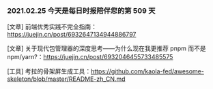 ### 2021.02.25 今天是每日时报陪伴您的第 509 天

[文章] 前端优秀实践不完全指南：<https://juejin.cn/post/6932647134944886797>

[文章] 关于现代包管理器的深度思考——为什么现在我更推荐 pnpm 而不是 npm/yarn?：<https://juejin.cn/post/6932046455733485575>

[工具] 考拉的骨架屏生成工具：<https://github.com/kaola-fed/awesome-skeleton/blob/master/README-zh_CN.md>
